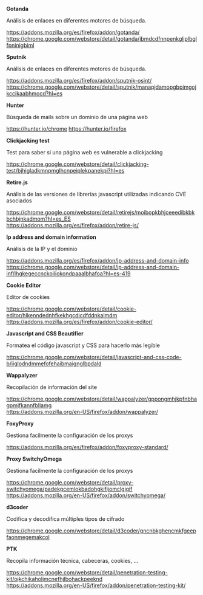 **Gotanda**

Análisis de enlaces en diferentes motores de búsqueda.

https://addons.mozilla.org/es/firefox/addon/gotanda/
https://chrome.google.com/webstore/detail/gotanda/jbmdcdfnnpenkgliplbglfpninigbiml

**Sputnik**

Análisis de enlaces en diferentes motores de búsqueda.

https://addons.mozilla.org/es/firefox/addon/sputnik-osint/
https://chrome.google.com/webstore/detail/sputnik/manapjdamopgbpimgojkccikaabhmocd?hl=es

**Hunter**

Búsqueda de mails sobre un dominio de una página web

https://hunter.io/chrome
https://hunter.io/firefox

**Clickjacking test**

Test para saber si una página web es vulnerable a clickjacking

https://chrome.google.com/webstore/detail/clickjacking-test/bjhigladkmnpmglhcnpeiplekpanekpi?hl=es

**Retire.js**

Análisis de las versiones de librerías javascript utilizadas indicando CVE asociados

https://chrome.google.com/webstore/detail/retirejs/moibopkbhjceeedibkbkbchbjnkadmom?hl=es_ES
https://addons.mozilla.org/es/firefox/addon/retire-js/

**Ip address and domain information**

Análisis de la IP y el dominio

https://addons.mozilla.org/es/firefox/addon/ip-address-and-domain-info            
https://chrome.google.com/webstore/detail/ip-address-and-domain-inf/lhgkegeccnckoiliokondpaaalbhafoa?hl=es-419

**Cookie Editor**

Editor de cookies

https://chrome.google.com/webstore/detail/cookie-editor/hlkenndednhfkekhgcdicdfddnkalmdm
https://addons.mozilla.org/es/firefox/addon/cookie-editor/


**Javascript and CSS Beautifier**

Formatea el código javascript y CSS para hacerlo más legible

https://chrome.google.com/webstore/detail/javascript-and-css-code-b/iiglodndmmefofehaibmaignglbpdald

**Wappalyzer**

Recopilación de información del site

https://chrome.google.com/webstore/detail/wappalyzer/gppongmhjkpfnbhagpmjfkannfbllamg   
https://addons.mozilla.org/en-US/firefox/addon/wappalyzer/

**FoxyProxy**

Gestiona facilmente la configuración de los proxys

https://addons.mozilla.org/es/firefox/addon/foxyproxy-standard/

**Proxy SwitchyOmega**

Gestiona facilmente la configuración de los proxys

https://chrome.google.com/webstore/detail/proxy-switchyomega/padekgcemlokbadohgkifijomclgjgif   
https://addons.mozilla.org/en-US/firefox/addon/switchyomega/

**d3coder**

Codifica y decodifica múltiples tipos de cifrado

https://chrome.google.com/webstore/detail/d3coder/gncnbkghencmkfgeepfaonmegemakcol

**PTK**

Recopila información técnica, cabeceras, cookies, ...

https://chrome.google.com/webstore/detail/penetration-testing-kit/ojkchikaholjmcnefhjlbohackpeeknd    
https://addons.mozilla.org/en-US/firefox/addon/penetration-testing-kit/

